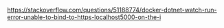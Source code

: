 https://stackoverflow.com/questions/51188774/docker-dotnet-watch-run-error-unable-to-bind-to-https-localhost5000-on-the-i